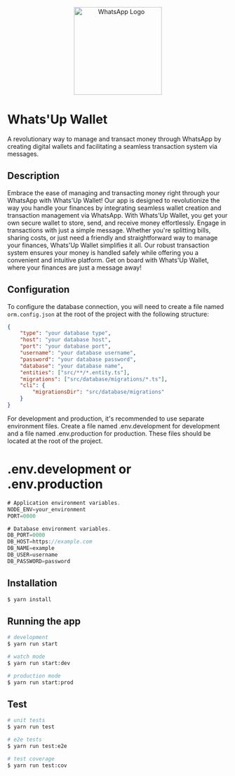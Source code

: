 <p align="center">
  <a href="#" target="blank"><img src="https://upload.wikimedia.org/wikipedia/commons/6/6b/WhatsApp.svg" width="200" alt="WhatsApp Logo" /></a>
</p>

# Whats'Up Wallet

A revolutionary way to manage and transact money through WhatsApp by creating digital wallets and facilitating a seamless transaction system via messages.

## Description

Embrace the ease of managing and transacting money right through your WhatsApp with Whats'Up Wallet! Our app is designed to revolutionize the way you handle your finances by integrating seamless wallet creation and transaction management via WhatsApp. With Whats'Up Wallet, you get your own secure wallet to store, send, and receive money effortlessly. Engage in transactions with just a simple message. Whether you're splitting bills, sharing costs, or just need a friendly and straightforward way to manage your finances, Whats'Up Wallet simplifies it all. Our robust transaction system ensures your money is handled safely while offering you a convenient and intuitive platform. Get on board with Whats'Up Wallet, where your finances are just a message away!

## Configuration

To configure the database connection, you will need to create a file named `orm.config.json` at the root of the project with the following structure:

```json
{
    "type": "your database type",
    "host": "your database host",
    "port": "your database port",
    "username": "your database username",
    "password": "your database password",
    "database": "your database name",
    "entities": ["src/**/*.entity.ts"],
    "migrations": ["src/database/migrations/*.ts"],
    "cli": {
        "migrationsDir": "src/database/migrations"
    }
}
```

For development and production, it's recommended to use separate environment files. Create a file named .env.development for development and a file named .env.production for production. These files should be located at the root of the project.

# .env.development or .env.production
```js
# Application environment variables.
NODE_ENV=your_environment
PORT=0000

# Database environment variables.
DB_PORT=0000
DB_HOST=https://example.com
DB_NAME=example
DB_USER=username
DB_PASSWORD=password
```

## Installation

```bash
$ yarn install
```

## Running the app

```bash
# development
$ yarn run start

# watch mode
$ yarn run start:dev

# production mode
$ yarn run start:prod
```

## Test

```bash
# unit tests
$ yarn run test

# e2e tests
$ yarn run test:e2e

# test coverage
$ yarn run test:cov
```

